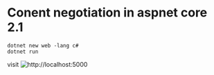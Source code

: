 # Conent negotiation in aspnet core 2.1

```shell
dotnet new web -lang c#
dotnet run
```

visit ![http://localhost:5000](http://localhost:5000)